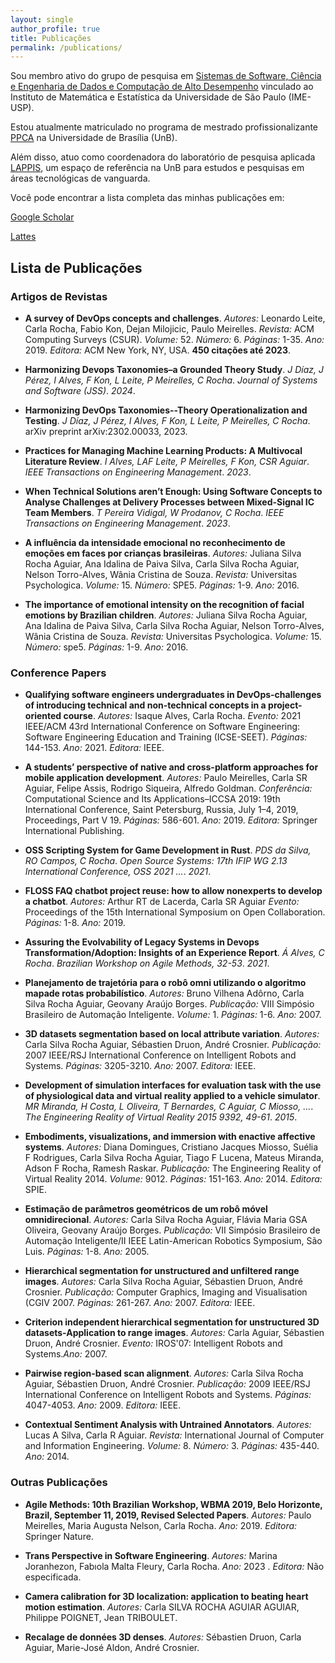 ```yaml
---
layout: single
author_profile: true
title: Publicações
permalink: /publications/
---
```


Sou membro ativo do grupo de pesquisa em [Sistemas de Software, Ciência e Engenharia de Dados e Computação de Alto Desempenho](http://dgp.cnpq.br/dgp/espelhogrupo/633486) vinculado ao Instituto de Matemática e Estatística da Universidade de São Paulo (IME-USP).

Estou atualmente matriculado no programa de mestrado profissionalizante [PPCA](https://ppca.unb.br) na Universidade de Brasília (UnB).

Além disso, atuo como coordenadora do laboratório de pesquisa aplicada [LAPPIS](https://www.lappis.rocks), um espaço de referência na UnB para estudos e pesquisas em áreas tecnológicas de vanguarda.



Você pode encontrar a lista completa das minhas publicações em:

[Google Scholar](https://scholar.google.com/citations?user=_y8XHnAAAAAJ&hl=en)

[Lattes](http://lattes.cnpq.br/2831991076751452)




## Lista de Publicações


### Artigos de Revistas

-  **A survey of DevOps concepts and challenges**. *Autores:* Leonardo Leite, Carla Rocha, Fabio Kon, Dejan Milojicic, Paulo Meirelles. *Revista:* ACM Computing Surveys (CSUR). *Volume:* 52. *Número:* 6. *Páginas:* 1-35. *Ano:* 2019. *Editora:* ACM New York, NY, USA. **450 citações até 2023**.
    
- **Harmonizing Devops Taxonomies–a Grounded Theory Study**. *J Díaz, J Pérez, I Alves, F Kon, L Leite, P Meirelles, C Rocha*. *Journal of Systems and Software (JSS)*. *2024*.

- **Harmonizing DevOps Taxonomies--Theory Operationalization and Testing**. *J Díaz, J Pérez, I Alves, F Kon, L Leite, P Meirelles, C Rocha*. arXiv preprint arXiv:2302.00033, 2023.

- **Practices for Managing Machine Learning Products: A Multivocal Literature Review**. *I Alves, LAF Leite, P Meirelles, F Kon, CSR Aguiar*. *IEEE Transactions on Engineering Management*. *2023*.
  
- **When Technical Solutions aren’t Enough: Using Software Concepts to Analyse Challenges at Delivery Processes between Mixed-Signal IC Team Members**. *T Pereira Vidigal, W Prodanov, C Rocha*. *IEEE Transactions on Engineering Management*. *2023*.
  
-  **A influência da intensidade emocional no reconhecimento de emoções em faces por crianças brasileiras**. *Autores:* Juliana Silva Rocha Aguiar, Ana Idalina de Paiva Silva, Carla Silva Rocha Aguiar, Nelson Torro-Alves, Wânia Cristina de Souza. *Revista:* Universitas Psychologica. *Volume:* 15. *Número:* SPE5. *Páginas:* 1-9. *Ano:* 2016.


-  **The importance of emotional intensity on the recognition of facial emotions by Brazilian children**. *Autores:* Juliana Silva Rocha Aguiar, Ana Idalina de Paiva Silva, Carla Silva Rocha Aguiar, Nelson Torro-Alves, Wânia Cristina de Souza. *Revista:* Universitas Psychologica. *Volume:* 15. *Número:* spe5. *Páginas:* 1-9. *Ano:* 2016.






### Conference Papers

-  **Qualifying software engineers undergraduates in DevOps-challenges of introducing technical and non-technical concepts in a project-oriented course**. *Autores:* Isaque Alves, Carla Rocha. *Evento:* 2021 IEEE/ACM 43rd International Conference on Software Engineering: Software Engineering Education and Training (ICSE-SEET). *Páginas:* 144-153. *Ano:* 2021. *Editora:* IEEE.

-  **A students’ perspective of native and cross-platform approaches for mobile application development**. *Autores:* Paulo Meirelles, Carla SR Aguiar, Felipe Assis, Rodrigo Siqueira, Alfredo Goldman. *Conferência:* Computational Science and Its Applications–ICCSA 2019: 19th International Conference, Saint Petersburg, Russia, July 1–4, 2019, Proceedings, Part V 19. *Páginas:* 586-601. *Ano:* 2019. *Editora:* Springer International Publishing.

- **OSS Scripting System for Game Development in Rust**. *PDS da Silva, RO Campos, C Rocha*. *Open Source Systems: 17th IFIP WG 2.13 International Conference, OSS 2021 …*. *2021*.
  
-  **FLOSS FAQ chatbot project reuse: how to allow nonexperts to develop a chatbot**. *Autores:* Arthur RT de Lacerda, Carla SR Aguiar *Evento:* Proceedings of the 15th International Symposium on Open Collaboration. *Páginas:* 1-8. *Ano:* 2019.

- **Assuring the Evolvability of Legacy Systems in Devops Transformation/Adoption: Insights of an Experience Report**. *Á Alves, C Rocha*. *Brazilian Workshop on Agile Methods, 32-53*. *2021*.

- **Planejamento de trajetória para o robô omni utilizando o algoritmo mapade rotas probabilístico**. *Autores:* Bruno Vilhena Adôrno, Carla Silva Rocha Aguiar, Geovany Araújo Borges. *Publicação:* VIII Simpósio Brasileiro de Automação Inteligente. *Volume:* 1. *Páginas:* 1-6. *Ano:* 2007. 

- **3D datasets segmentation based on local attribute variation**. *Autores:* Carla Silva Rocha Aguiar, Sébastien Druon, André Crosnier. *Publicação:* 2007 IEEE/RSJ International Conference on Intelligent Robots and Systems. *Páginas:* 3205-3210. *Ano:* 2007. *Editora:* IEEE.

- **Development of simulation interfaces for evaluation task with the use of physiological data and virtual reality applied to a vehicle simulator**. *MR Miranda, H Costa, L Oliveira, T Bernardes, C Aguiar, C Miosso, ...*. *The Engineering Reality of Virtual Reality 2015 9392, 49-61*. *2015*.
  
- **Embodiments, visualizations, and immersion with enactive affective systems**. *Autores:* Diana Domingues, Cristiano Jacques Miosso, Suélia F Rodrigues, Carla Silva Rocha Aguiar, Tiago F Lucena, Mateus Miranda, Adson F Rocha, Ramesh Raskar. *Publicação:* The Engineering Reality of Virtual Reality 2014. *Volume:* 9012. *Páginas:* 151-163. *Ano:* 2014. *Editora:* SPIE.

- **Estimação de parâmetros geométricos de um robô móvel omnidirecional**. *Autores:* Carla Silva Rocha Aguiar, Flávia Maria GSA Oliveira, Geovany Araújo Borges. *Publicação:* VII Simpósio Brasileiro de Automação Inteligente/II IEEE Latin-American Robotics Symposium, São Luis. *Páginas:* 1-8. *Ano:* 2005.

- **Hierarchical segmentation for unstructured and unfiltered range images**. *Autores:* Carla Silva Rocha Aguiar, Sébastien Druon, André Crosnier. *Publicação:* Computer Graphics, Imaging and Visualisation (CGIV 2007. *Páginas:* 261-267. *Ano:* 2007. *Editora:* IEEE.

-  **Criterion independent hierarchical segmentation for unstructured 3D datasets-Application to range images**. *Autores:* Carla Aguiar, Sébastien Druon, André Crosnier. *Evento:* IROS'07: Intelligent Robots and Systems.*Ano:* 2007.
 
- **Pairwise region-based scan alignment**. *Autores:* Carla Silva Rocha Aguiar, Sébastien Druon, André Crosnier. *Publicação:* 2009 IEEE/RSJ International Conference on Intelligent Robots and Systems. *Páginas:* 4047-4053. *Ano:* 2009. *Editora:* IEEE.

- **Contextual Sentiment Analysis with Untrained Annotators**. *Autores:* Lucas A Silva, Carla R Aguiar. *Revista:* International Journal of Computer and Information Engineering. *Volume:* 8. *Número:* 3. *Páginas:* 435-440. *Ano:* 2014.

### Outras Publicações

-  **Agile Methods: 10th Brazilian Workshop, WBMA 2019, Belo Horizonte, Brazil, September 11, 2019, Revised Selected Papers**. *Autores:* Paulo Meirelles, Maria Augusta Nelson, Carla Rocha.  *Ano:* 2019. *Editora:* Springer Nature.

-  **Trans Perspective in Software Engineering**. *Autores:* Marina Joranhezon, Fabıola Malta Fleury, Carla Rocha. *Ano:* 2023 . *Editora:* Não especificada.

- **Camera calibration for 3D localization: application to beating heart motion estimation**. *Autores:* Carla SILVA ROCHA AGUIAR AGUIAR, Philippe POIGNET, Jean TRIBOULET.

- **Recalage de données 3D denses**. *Autores:* Sébastien Druon, Carla Aguiar, Marie-José Aldon, André Crosnier.



